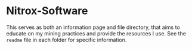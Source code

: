 # Nitrox-Software
This serves as both an information page and file directory, that aims to educate on my mining practices and provide the resources I use. See the `readme` file in each folder for specific information.
